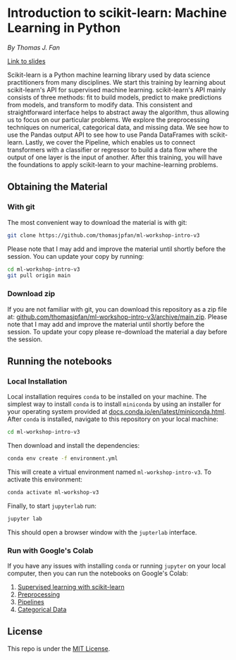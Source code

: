 # Introduction to scikit-learn: Machine Learning in Python

*By Thomas J. Fan*

[Link to slides](https://thomasjpfan.github.io/ml-workshop-intro-v3/)

Scikit-learn is a Python machine learning library used by data science practitioners from many disciplines. We start this training by learning about scikit-learn's API for supervised machine learning. scikit-learn's API mainly consists of three methods: fit to build models, predict to make predictions from models, and transform to modify data. This consistent and straightforward interface helps to abstract away the algorithm, thus allowing us to focus on our particular problems. We explore the preprocessing techniques on numerical, categorical data, and missing data. We see how to use the Pandas output API to see how to use Panda DataFrames with scikit-learn. Lastly, we cover the Pipeline, which enables us to connect transformers with a classifier or regressor to build a data flow where the output of one layer is the input of another. After this training, you will have the foundations to apply scikit-learn to your machine-learning problems.

## Obtaining the Material

### With git

The most convenient way to download the material is with git:

```bash
git clone https://github.com/thomasjpfan/ml-workshop-intro-v3
```

Please note that I may add and improve the material until shortly before the session. You can update your copy by running:

```bash
cd ml-workshop-intro-v3
git pull origin main
```

### Download zip

If you are not familiar with git, you can download this repository as a zip file at: [github.com/thomasjpfan/ml-workshop-intro-v3/archive/main.zip](https://github.com/thomasjpfan/ml-workshop-intro-v3/archive/main.zip). Please note that I may add and improve the material until shortly before the session. To update your copy please re-download the material a day before the session.

## Running the notebooks

### Local Installation

Local installation requires `conda` to be installed on your machine. The simplest way to install `conda` is to install `miniconda` by using an installer for your operating system provided at [docs.conda.io/en/latest/miniconda.html](https://docs.conda.io/en/latest/miniconda.html). After `conda` is installed, navigate to this repository on your local machine:

```bash
cd ml-workshop-intro-v3
```

Then download and install the dependencies:

```bash
conda env create -f environment.yml
```

This will create a virtual environment named `ml-workshop-intro-v3`. To activate this environment:

```bash
conda activate ml-workshop-v3
```

Finally, to start `jupyterlab` run:

```bash
jupyter lab
```

This should open a browser window with the `jupterlab` interface.

### Run with Google's Colab

If you have any issues with installing `conda` or running `jupyter` on your local computer, then you can run the notebooks on Google's Colab:

1. [Supervised learning with scikit-learn](https://colab.research.google.com/github/thomasjpfan/ml-workshop-intro-v3/blob/main/notebooks/01-supervised-learning.ipynb)
2. [Preprocessing](https://colab.research.google.com/github/thomasjpfan/ml-workshop-intro-v3/blob/main/notebooks/02-preprocessing.ipynb)
3. [Pipelines](https://colab.research.google.com/github/thomasjpfan/ml-workshop-intro-v3/blob/main/notebooks/03-pipelines.ipynb)
4. [Categorical Data](https://colab.research.google.com/github/thomasjpfan/ml-workshop-intro-v3/blob/main/notebooks/04-categorical-data.ipynb)

## License

This repo is under the [MIT License](LICENSE).
